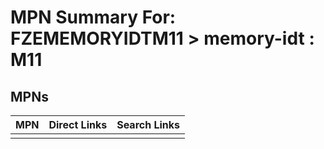 



# MPN Summary For: FZEMEMORYIDTM11 > memory-idt : M11

## MPNs
  

|MPN|Direct Links|Search Links|
| :--- | :--- | :--- |
||||
